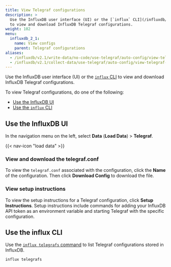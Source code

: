 ```yaml
---
title: View Telegraf configurations
description: >
  Use the InfluxDB user interface (UI) or the [`influx` CLI](/influxdb/v2.1/reference/cli/influx/)
  to view and download InfluxDB Telegraf configurations.
weight: 102
menu:
  influxdb_2_1:
    name: View configs
    parent: Telegraf configurations
aliases:
  - /influxdb/v2.1/write-data/no-code/use-telegraf/auto-config/view-telegraf-config/
  - /influxdb/v2.1/collect-data/use-telegraf/auto-config/view-telegraf-config
---
```


Use the InfluxDB user interface (UI) or the [`influx` CLI](/influxdb/v2.1/reference/cli/influx/)
to view and download InfluxDB Telegraf configurations.

To view Telegraf configurations, do one of the following:

- [Use the InfluxDB UI](#use-the-influxdb-ui)
- [Use the `influx` CLI](#use-the-influx-cli)

## Use the InfluxDB UI
In the navigation menu on the left, select **Data** (**Load Data**) > **Telegraf**.

{{< nav-icon "load data" >}}

### View and download the telegraf.conf
To view the `telegraf.conf` associated with the configuration,
click the **Name** of the configuration.
Then click **Download Config** to download the file.

### View setup instructions
To view the setup instructions for a Telegraf configuration, click **Setup Instructions**.
Setup instructions include commands for adding your InfluxDB API token
as an environment variable and starting Telegraf with the specific configuration.

## Use the influx CLI
Use the [`influx telegrafs` command](/influxdb/v2.1/reference/cli/influx/telegrafs/) to
list Telegraf configurations stored in InfluxDB.

```sh
influx telegrafs
```
